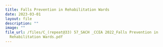 ```yaml
---
title: Falls Prevention in Rehabilitation Wards
date: 2023-03-01
layout: file
description: ""
image: ""
file_url: /files/C_(repeat@33) 57_SACH _CCEA 2022_Falls Prevention in
  Rehabilitation Wards.pdf
---
```

